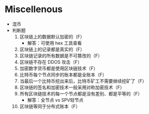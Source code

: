 # Miscellenous

+ 混币
+ 判断题
    1. 区块链上的数据默认加密的（F）
        - 解答：可使用 hex 工具查看
    1. 区块链上的记录都是真实的（F）
    1. 区块链记录的所有数据是不可篡改的（F） 
    1. 区块链不存在 DDOS 攻击（F）
    1. 加密数字货币都是使用区块链技术（F） 
    1. 比特币每个节点同步的账本都是全账本（F）
    1. 当最后一个比特币挖出来后，比特币矿工不需要继续挖矿了（F）
    1. 区块链的签名和加密技术一般采用对称加密技术（F）
    1. 所有区块链技术的每一个节点都是没有差别、都是平等的（F）
        - 解答：全节点 vs SPV轻节点
    1. 区块链等同于分布式账本（F）